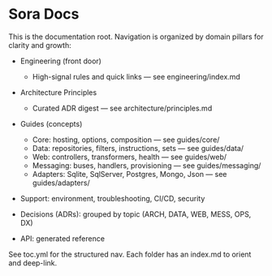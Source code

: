 # Sora Docs

This is the documentation root. Navigation is organized by domain pillars for clarity and growth:

- Engineering (front door)
  - High-signal rules and quick links — see engineering/index.md
- Architecture Principles
  - Curated ADR digest — see architecture/principles.md

- Guides (concepts)
  - Core: hosting, options, composition — see guides/core/
  - Data: repositories, filters, instructions, sets — see guides/data/
  - Web: controllers, transformers, health — see guides/web/
  - Messaging: buses, handlers, provisioning — see guides/messaging/
  - Adapters: Sqlite, SqlServer, Postgres, Mongo, Json — see guides/adapters/
- Support: environment, troubleshooting, CI/CD, security
- Decisions (ADRs): grouped by topic (ARCH, DATA, WEB, MESS, OPS, DX)
- API: generated reference

See toc.yml for the structured nav. Each folder has an index.md to orient and deep-link.
